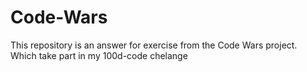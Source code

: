 # Code-Wars

This repository is an answer for exercise from the Code Wars project. Which take part in my 100d-code chelange 
